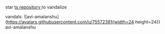 star 
<a href="https://github.com/avi-amalanshu/avi-amalanshu/">
    ts repository
</a> 
to vandalize

vandals: <!-- manual --> ![avi-amalanshu](https://avatars.githubusercontent.com/u/75572381{width=24 height=24}) avi-amalanshu 

